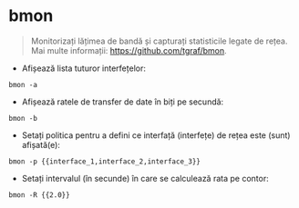# bmon

> Monitorizați lățimea de bandă și capturați statisticile legate de rețea.
> Mai multe informații: <https://github.com/tgraf/bmon>.

- Afișează lista tuturor interfețelor:

`bmon -a`

- Afișează ratele de transfer de date în biți pe secundă:

`bmon -b`

- Setați politica pentru a defini ce interfață (interfețe) de rețea este (sunt) afișată(e):

`bmon -p {{interface_1,interface_2,interface_3}}`

- Setați intervalul (în secunde) în care se calculează rata pe contor:

`bmon -R {{2.0}}`
